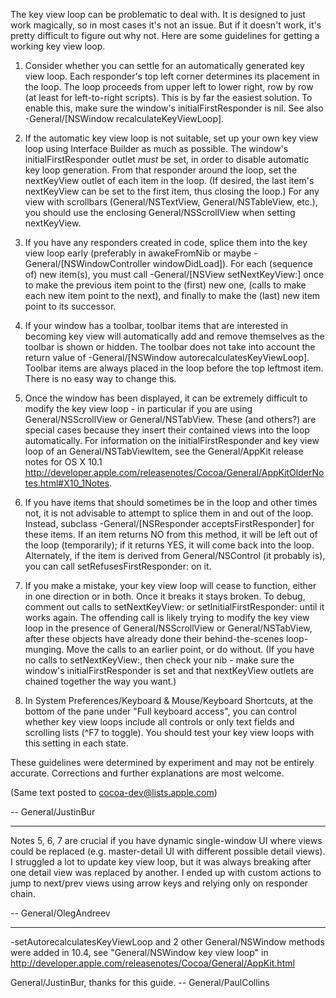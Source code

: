 

The key view loop can be problematic to deal with. It is designed to just work magically, so in most cases it's not an issue. But if it doesn't work, it's pretty difficult to figure out why not. Here are some guidelines for getting a working key view loop.

1. Consider whether you can settle for an automatically generated key view loop. Each responder's top left corner determines its placement in the loop. The loop proceeds from upper left to lower right, row by row (at least for left-to-right scripts). This is by far the easiest solution. To enable this, make sure the window's initialFirstResponder is nil. See also -General/[NSWindow recalculateKeyViewLoop].

2. If the automatic key view loop is not suitable, set up your own key view loop using Interface Builder as much as possible. The window's initialFirstResponder outlet *must* be set, in order to disable automatic key loop generation. From that responder around the loop, set the nextKeyView outlet of each item in the loop. (If desired, the last item's nextKeyView can be set to the first item, thus closing the loop.) For any view with scrollbars (General/NSTextView, General/NSTableView, etc.), you should use the enclosing General/NSScrollView when setting nextKeyView.

3. If you have any responders created in code, splice them into the key view loop early (preferably in awakeFromNib or maybe - General/[NSWindowController windowDidLoad]). For each (sequence of) new item(s), you must call -General/[NSView setNextKeyView:] once to make the previous item point to the (first) new one, (calls to make each new item point to the next), and finally to make the (last) new item point to its successor.

4. If your window has a toolbar, toolbar items that are interested in becoming key view will automatically add and remove themselves as the toolbar is shown or hidden. The toolbar does not take into account the return value of -General/[NSWindow autorecalculatesKeyViewLoop]. Toolbar items are always placed in the loop before the top leftmost item. There is no easy way to change this.

5. Once the window has been displayed, it can be extremely difficult to modify the key view loop - in particular if you are using General/NSScrollView or General/NSTabView. These (and others?) are special cases because they insert their contained views into the loop automatically. For information on the initialFirstResponder and key view loop of an General/NSTabViewItem, see the General/AppKit release notes for OS X 10.1 <http://developer.apple.com/releasenotes/Cocoa/General/AppKitOlderNotes.html#X10_1Notes>.

6. If you have items that should sometimes be in the loop and other times not, it is not advisable to attempt to splice them in and out of the loop. Instead, subclass -General/[NSResponder acceptsFirstResponder] for these items. If an item returns NO from this method, it will be left out of the loop (temporarily); if it returns YES, it will come back into the loop. Alternately, if the item is derived from General/NSControl (it probably is), you can call setRefusesFirstResponder: on it.

7. If you make a mistake, your key view loop will cease to function, either in one direction or in both. Once it breaks it stays broken. To debug, comment out calls to setNextKeyView: or setInitialFirstResponder: until it works again. The offending call is likely trying to modify the key view loop in the presence of General/NSScrollView or General/NSTabView, after these objects have already done their behind-the-scenes loop-munging. Move the calls to an earlier point, or do without. (If you have no calls to setNextKeyView:, then check your nib - make sure the window's initialFirstResponder is set and that nextKeyView outlets are chained together the way you want.)

8. In System Preferences/Keyboard & Mouse/Keyboard Shortcuts, at the bottom of the pane under "Full keyboard access", you can control whether key view loops include all controls or only text fields and scrolling lists (^F7 to toggle). You should test your key view loops with this setting in each state.

These guidelines were determined by experiment and may not be entirely accurate. Corrections and further explanations are most welcome.

(Same text posted to cocoa-dev@lists.apple.com)

-- General/JustinBur

----

Notes 5, 6, 7 are crucial if you have dynamic single-window UI where views could be replaced (e.g. master-detail UI with different possible detail views). I struggled a lot to update key view loop, but it was always breaking after one detail view was replaced by another. I ended up with custom actions to jump to next/prev views using arrow keys and relying only on responder chain.

-- General/OlegAndreev

----

-setAutorecalculatesKeyViewLoop and 2 other General/NSWindow methods were added in 10.4, see "General/NSWindow key view loop" in <http://developer.apple.com/releasenotes/Cocoa/General/AppKit.html>

General/JustinBur, thanks for this guide. -- General/PaulCollins